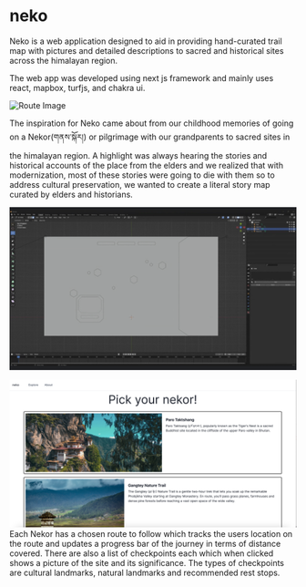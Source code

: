 # neko

Neko is a web application designed to aid in providing hand-curated trail map with pictures and detailed descriptions to sacred and historical sites across the himalayan region.

The web app was developed using next js framework and mainly uses react, mapbox, turfjs, and chakra ui.

![Route Image](neko-app/readme/route.png)

The inspiration for Neko came about from our childhood memories of going on a Nekor(གནས་སྐོར།) or pilgrimage with our grandparents to sacred sites in the himalayan region. A highlight was always hearing the stories and historical accounts of the place from the elders and we realized that with modernization, most of these stories were going to die with them so to address cultural preservation, we wanted to create a literal story map curated by elders and historians.

![Design Image](neko-app/readme/design.png)

![Landing Image](neko-app/readme/landing.png)
Each Nekor has a chosen route to follow which tracks the users location on the route and updates a progress bar of the journey in terms of distance covered. There are also a list of checkpoints each which when clicked shows a picture of the site and its significance. The types of checkpoints are cultural landmarks, natural landmarks and recommended rest stops.

